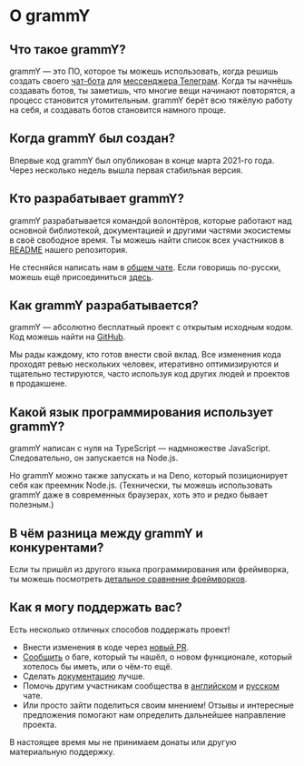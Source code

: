 # О grammY

## Что такое grammY?

grammY — это ПО, которое ты можешь использовать, когда решишь создать своего [чат-бота](https://core.telegram.org/bots) для [мессенджера Телеграм](https://telegram.org).
Когда ты начнёшь создавать ботов, ты заметишь, что многие вещи начинают повторятся, а процесс становится утомительным.
grammY берёт всю тяжёлую работу на себя, и создавать ботов становится намного проще.

## Когда grammY был создан?

Впервые код grammY был опубликован в конце марта 2021-го года.
Через несколько недель вышла первая стабильная версия.

## Кто разрабатывает grammY?

grammY разрабатывается командой волонтёров, которые работают над основной библиотекой, документацией и другими частями экосистемы в своё свободное время.
Ты можешь найти список всех участников в [README](https://github.com/grammyjs/grammY#contributors-) нашего репозитория.

Не стесняйся написать нам в [общем чате](https://t.me/grammyjs).
Если говоришь по-русски, можешь ещё присоединиться [здесь](https://t.me/grammyjs_ru).

## Как grammY разрабатывается?

grammY — абсолютно бесплатный проект с открытым исходным кодом.
Код можешь найти на [GitHub](https://github.com/grammyjs/grammY).

Мы рады каждому, кто готов внести свой вклад.
Все изменения кода проходят ревью нескольких человек, итеративно оптимизируются и тщательно тестируются, часто используя код других людей и проектов в продакшене.

## Какой язык программирования использует grammY?

grammY написан с нуля на TypeScript — надмножестве JavaScript.
Следовательно, он запускается на Node.js.

Но grammY можно также запускать и на Deno, который позиционирует себя как преемник Node.js.
(Технически, ты можешь использовать grammY даже в современных браузерах, хоть это и редко бывает полезным.)

## В чём разница между grammY и конкурентами?

Если ты пришёл из другого языка программирования или фреймворка, ты можешь посмотреть [детальное сравнение фреймворков](./comparison.md).

## Как я могу поддержать вас?

Есть несколько отличных способов поддержать проект!

- Внести изменения в коде через [новый PR](https://github.com/grammyjs/grammY/pulls).
- [Сообщить](https://github.com/grammyjs/grammY/issues/new) о баге, который ты нашёл, о новом функционале, который хотелось бы иметь, или о чём-то ещё.
- Сделать [документацию](https://github.com/grammyjs/website) лучше.
- Помочь другим участникам сообщества в [английском](https://t.me/grammyjs) и [русском](https://t.me/grammyjs_ru) чате.
- Или просто зайти поделиться своим мнением!
  Отзывы и интересные предложения помогают нам определить дальнейшее направление проекта.

В настоящее время мы не принимаем донаты или другую материальную поддержку.
